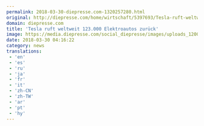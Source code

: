 ```yaml
---
permalink: 2018-03-30-diepresse.com-1320257280.html
original: http://diepresse.com/home/wirtschaft/5397693/Tesla-ruft-weltweit-123000-Elektroautos-zurueck?from=rss
domain: diepresse.com
title: 'Tesla ruft weltweit 123.000 Elektroautos zurück'
image: https://media.diepresse.com/social_diepresse/images/uploads_1200/c/b/d/5397693/E5A2555E-EF70-4498-95F1-F9819BF92073_v0_h.jpg
date: 2018-03-30 04:16:22
category: news
translations: 
 - 'en'
 - 'es'
 - 'ru'
 - 'ja'
 - 'fr'
 - 'it'
 - 'zh-CN'
 - 'zh-TW'
 - 'ar'
 - 'pt'
 - 'hy'
---
```


